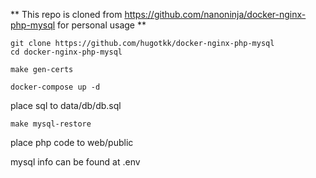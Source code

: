 
** This repo is cloned from https://github.com/nanoninja/docker-nginx-php-mysql for personal usage **

```
git clone https://github.com/hugotkk/docker-nginx-php-mysql
cd docker-nginx-php-mysql
```

```
make gen-certs
```

```
docker-compose up -d
```

place sql to data/db/db.sql

```
make mysql-restore
```

place php code to web/public

mysql info can be found at .env

